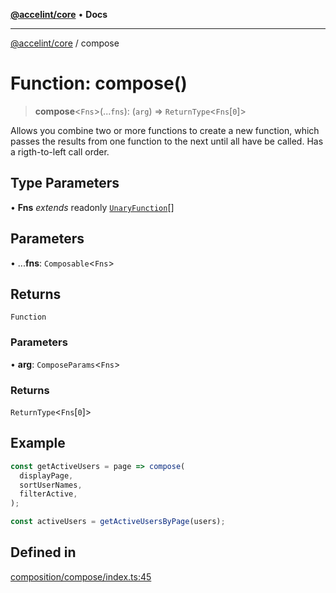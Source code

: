 [**@accelint/core**](../README.md) • **Docs**

***

[@accelint/core](../README.md) / compose

# Function: compose()

> **compose**\<`Fns`\>(...`fns`): (`arg`) => `ReturnType`\<`Fns`\[`0`\]\>

Allows you combine two or more functions to create a new function, which passes the results from one
function to the next until all have be called. Has a rigth-to-left call order.

## Type Parameters

• **Fns** *extends* readonly [`UnaryFunction`](../type-aliases/UnaryFunction.md)[]

## Parameters

• ...**fns**: `Composable`\<`Fns`\>

## Returns

`Function`

### Parameters

• **arg**: `ComposeParams`\<`Fns`\>

### Returns

`ReturnType`\<`Fns`\[`0`\]\>

## Example

```ts
const getActiveUsers = page => compose(
  displayPage,
  sortUserNames,
  filterActive,
);

const activeUsers = getActiveUsersByPage(users);
```

## Defined in

[composition/compose/index.ts:45](https://github.com/gohypergiant/standard-toolkit/blob/424b88fd48a5bcc02ed99ee27fd64cd73349aa30/packages/core/src/composition/compose/index.ts#L45)
